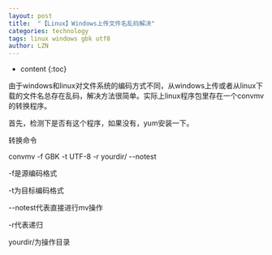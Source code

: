 ```yaml
---
layout: post
title:  "【Linux】Windows上传文件名乱码解决" 
categories: technology
tags: linux windows gbk utf8
author: LZN
---
```


* content
{:toc}

由于windows和linux对文件系统的编码方式不同，从windows上传或者从linux下载的文件名总存在乱码，解决方法很简单。实际上linux程序包里存在一个convmv的转换程序。

首先，检测下是否有这个程序，如果没有，yum安装一下。

转换命令

convmv -f GBK -t UTF-8 -r yourdir/ --notest

-f是源编码格式

-t为目标编码格式

--notest代表直接进行mv操作

-r代表递归

yourdir/为操作目录
